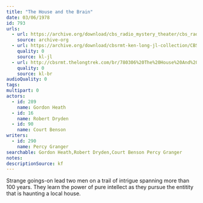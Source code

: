 ```yaml
---
title: "The House and the Brain"
date: 03/06/1978
id: 793
urls: 
  - url: https://archive.org/download/cbs_radio_mystery_theater/cbs_radio_mystery_theater-0751-0800.zip/cbs_radio_mystery_theater-0751-0800%2Fcbsrmt_0793_the_house_and_the_brain.mp3
    source: archive-org
  - url: https://archive.org/download/cbsrmt-ken-long-jl-collection/CBSRMT - 780306 0793 The House And The Brain_jl.mp3
    quality: 0
    source: kl-jl
  - url: http://cbsrmt.thelongtrek.com/br/780306%20The%20House%20And%20The%20Brain%20-%20WBBM.mp3
    quality: 0
    source: kl-br
audioQuality: 0
tags: 
multipart: 0
actors:  
  - id: 289
    name: Gordon Heath  
  - id: 16
    name: Robert Dryden  
  - id: 90
    name: Court Benson
writers:  
  - id: 290
    name: Percy Granger
searchable: Gordon Heath,Robert Dryden,Court Benson Percy Granger
notes: 
descriptionSource: kf
---
```

Strange goings-on lead two men on a trail of intrigue spanning more than 100 years. They learn the power of pure intellect as they pursue the entitity that is haunting a local house.